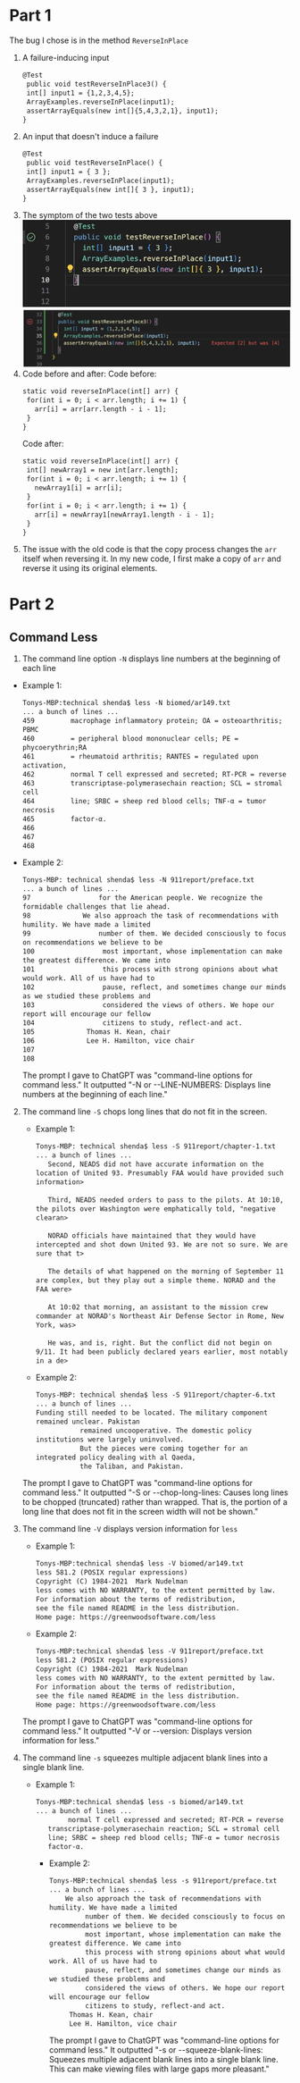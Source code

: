 # Part 1
The bug I chose is in the method `ReverseInPlace`
1. A failure-inducing input
   ```
   @Test 
	public void testReverseInPlace3() {
    int[] input1 = {1,2,3,4,5};
    ArrayExamples.reverseInPlace(input1);
    assertArrayEquals(new int[]{5,4,3,2,1}, input1);
   }
   ```
2. An input that doesn't induce a failure
   ```
   @Test 
	public void testReverseInPlace() {
    int[] input1 = { 3 };
    ArrayExamples.reverseInPlace(input1);
    assertArrayEquals(new int[]{ 3 }, input1);
   }
   ```
3. The symptom of the two tests above
   ![Image](Lab3-part1a.png)
   ![Image](Lab3-part1b.png)
4. Code before and after:
   Code before:
   ```
   static void reverseInPlace(int[] arr) {
    for(int i = 0; i < arr.length; i += 1) {
      arr[i] = arr[arr.length - i - 1];
    }
   }
   ```
   Code after:
   ```
   static void reverseInPlace(int[] arr) {
    int[] newArray1 = new int[arr.length];
    for(int i = 0; i < arr.length; i += 1) {
      newArray1[i] = arr[i];
    }
    for(int i = 0; i < arr.length; i += 1) {
      arr[i] = newArray1[newArray1.length - i - 1];
    }
   } 
   ```
5. The issue with the old code is that the copy process changes the `arr` itself when reversing it. In my new code, I first make a copy of `arr` and reverse it using its original elements.

# Part 2
## Command Less
1. The command line option `-N` displays line numbers at the beginning of each line
  * Example 1:
    ```
    Tonys-MBP:technical shenda$ less -N biomed/ar149.txt
    ... a bunch of lines ...
    459         macrophage inflammatory protein; OA = osteoarthritis; PBMC
    460         = peripheral blood mononuclear cells; PE = phycoerythrin;RA
    461         = rheumatoid arthritis; RANTES = regulated upon activation,
    462         normal T cell expressed and secreted; RT-PCR = reverse
    463         transcriptase-polymerasechain reaction; SCL = stromal cell
    464         line; SRBC = sheep red blood cells; TNF-α = tumor necrosis
    465         factor-α.
    466
    467
    468
    ```
  * Example 2:
    ```
    Tonys-MBP: technical shenda$ less -N 911report/preface.txt
    ... a bunch of lines ...
    97                 for the American people. We recognize the formidable challenges that lie ahead.
    98             We also approach the task of recommendations with humility. We have made a limited
    99                 number of them. We decided consciously to focus on recommendations we believe to be
    100                 most important, whose implementation can make the greatest difference. We came into
    101                 this process with strong opinions about what would work. All of us have had to
    102                 pause, reflect, and sometimes change our minds as we studied these problems and
    103                 considered the views of others. We hope our report will encourage our fellow
    104                 citizens to study, reflect-and act.
    105             Thomas H. Kean, chair
    106             Lee H. Hamilton, vice chair
    107         
    108
    ```

    The prompt I gave to ChatGPT was "command-line options for command less."
    It outputted "-N or --LINE-NUMBERS: Displays line numbers at the beginning of each line."
    
2. The command line `-S` chops long lines that do not fit in the screen.
   * Example 1:
     ```
     Tonys-MBP: technical shenda$ less -S 911report/chapter-1.txt
     ... a bunch of lines ...
     	Second, NEADS did not have accurate information on the location of United 93. Presumably FAA would have provided such information>

    	Third, NEADS needed orders to pass to the pilots. At 10:10, the pilots over Washington were emphatically told, "negative clearan>

    	NORAD officials have maintained that they would have intercepted and shot down United 93. We are not so sure. We are sure that t>

    	The details of what happened on the morning of September 11 are complex, but they play out a simple theme. NORAD and the FAA were>

    	At 10:02 that morning, an assistant to the mission crew commander at NORAD's Northeast Air Defense Sector in Rome, New York, was>

    	He was, and is, right. But the conflict did not begin on 9/11. It had been publicly declared years earlier, most notably in a de>
     ```
   * Example 2:
     ```
     Tonys-MBP: technical shenda$ less -S 911report/chapter-6.txt
     ... a bunch of lines ...
     Funding still needed to be located. The military component remained unclear. Pakistan
                remained uncooperative. The domestic policy institutions were largely uninvolved.
                But the pieces were coming together for an integrated policy dealing with al Qaeda,
                the Taliban, and Pakistan.
     ```

   The prompt I gave to ChatGPT was "command-line options for command less."
   It outputted "-S or --chop-long-lines: Causes long lines to be chopped (truncated) rather than wrapped. That is, the portion of a long line that does not fit in the screen width 
   will not be shown."

3. The command line `-V` displays version information for `less`
   * Example 1:
     ```
     Tonys-MBP:technical shenda$ less -V biomed/ar149.txt
     less 581.2 (POSIX regular expressions)
     Copyright (C) 1984-2021  Mark Nudelman
     less comes with NO WARRANTY, to the extent permitted by law.
     For information about the terms of redistribution,
     see the file named README in the less distribution.
     Home page: https://greenwoodsoftware.com/less
     ```
   * Example 2:
     ```
     Tonys-MBP:technical shenda$ less -V 911report/preface.txt
     less 581.2 (POSIX regular expressions)
     Copyright (C) 1984-2021  Mark Nudelman
     less comes with NO WARRANTY, to the extent permitted by law.
     For information about the terms of redistribution,
     see the file named README in the less distribution.
     Home page: https://greenwoodsoftware.com/less
     ```

   The prompt I gave to ChatGPT was "command-line options for command less."
   It outputted "-V or --version: Displays version information for less."

4. The command line `-s` squeezes multiple adjacent blank lines into a single blank line.
   * Example 1:
     ```
     Tonys-MBP:technical shenda$ less -s biomed/ar149.txt
     ... a bunch of lines ...
             normal T cell expressed and secreted; RT-PCR = reverse
        transcriptase-polymerasechain reaction; SCL = stromal cell
        line; SRBC = sheep red blood cells; TNF-α = tumor necrosis
        factor-α.
     ```
     * Example 2:
       ```
       Tonys-MBP:technical shenda$ less -s 911report/preface.txt
       ... a bunch of lines ...
           We also approach the task of recommendations with humility. We have made a limited
                number of them. We decided consciously to focus on recommendations we believe to be
                most important, whose implementation can make the greatest difference. We came into
                this process with strong opinions about what would work. All of us have had to
                pause, reflect, and sometimes change our minds as we studied these problems and
                considered the views of others. We hope our report will encourage our fellow
                citizens to study, reflect-and act.
            Thomas H. Kean, chair
            Lee H. Hamilton, vice chair
       ```
       The prompt I gave to ChatGPT was "command-line options for command less."
       It outputted "-s or --squeeze-blank-lines: Squeezes multiple adjacent blank lines into a single blank line. This can make viewing files with large gaps more pleasant."
     
     
    
  
